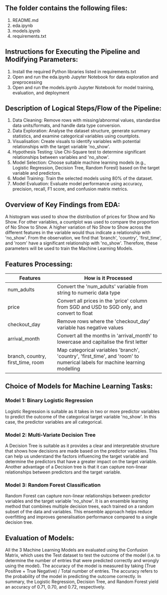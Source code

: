<h2>The folder contains the following files:</h2>

1. README.md
2. eda.ipynb
3. models.ipynb
4. requirements.txt

<h2>Instructions for Executing the Pipeline and Modifying Parameters:</h2>

1. Install the required Python libraries listed in requirements.txt
2. Open and run the eda.ipynb Jupyter Notebook for data exploration and preprocessing
3. Open and run the models.ipynb Jupyter Notebook for model training, evaluation, and deployment

<h2>Description of Logical Steps/Flow of the Pipeline:</h2>

1. Data Cleaning: Remove rows with missing/abnormal values, standardise data units/formats, and handle data type conversion.
2. Data Exploration: Analyse the dataset structure, generate summary statistics, and examine categorical variables using countplots.
3. Visualisation: Create visuals to identify variables with potential relationships with the target variable 'no_show'.
4. Hypothesis Testing: Use Chi-Square test to determine significant relationships between variables and 'no_show'.
5. Model Selection: Choose suitable machine learning models (e.g., Logistic Regression, Decision Tree, Random Forest) based on the target variable and predictors.
6. Model Training: Train the selected models using 80% of the dataset.
7. Model Evaluation: Evaluate model performance using accuracy, precision, recall, F1 score, and confusion matrix metrics.

<h2>Overview of Key Findings from EDA:</h2>

A histogram was used to show the distribution of prices for Show and No Show. For other variables, a countplot was used to compare the proportion of No Show to Show. A higher variation of No Show to Show across the different features in the variable would thus indicate a relationship with 'no_show'. From the observation, we find that 'branch', 'country', 'first_time', and 'room' have a significant relationship with 'no_show'. Therefore, these parameters will be used to train the Machine Learning Models.

<h2>Features Processing:</h2>

| Features                             | How is it Processed                                                                                |
|-----------------------------------------------------|-----------------------------------------------------------------------------------------------|
| num_adults| Convert the 'num_adults' variable from string to numeric data type|
| price| Convert all prices in the 'price' column from SGD and USD to SGD only, and convert to float|
| checkout_day| Remove rows where the 'checkout_day' variable has negative values|
| arrival_month| Convert all the months in 'arrival_month' to lowercase and capitalise the first letter|
|branch, country, first_time, room| Map categorical variables 'branch', 'country', 'first_time', and 'room' to numerical labels for machine learning modelling|

<h2>Choice of Models for Machine Learning Tasks:</h2>

<h3>Model 1: Binary Logistic Regression</h3>

Logistic Regression is suitable as it takes in two or more predictor variables to predict the outcome of the categorical target variable 'no_show'. In this case, the predictor variables are all categorical.

<h3>Model 2: Multi-Variate Decision Tree</h3>

A Decision Tree is suitable as it provides a clear and interpretable structure that shows how decisions are made based on the predictor variables. This can help us understand the factors influencing the target variable and determine the predictors that have a greater impact on the target variable. Another advantage of a Decision tree is that it can capture non-linear relationships between predictors and the target variable.

<h3>Model 3: Random Forest Classification</h3>

Random Forest can capture non-linear relationships between predictor variables and the target variable 'no_show'. It is an ensemble learning method that combines multiple decision trees, each trained on a random subset of the data and variables. This ensemble approach helps reduce overfitting and improves generalisation performance compared to a single decision tree.

<h2>Evaluation of Models:</h2>

All the 3 Machine Learning Models are evaluated using the Confusion Matrix, which uses the Test dataset to test the outcome of the model (i.e. to determine the number of entries that were predicted correctly and wrongly using the model). The accuracy of the model is measured by taking (True Positive + True Negative) / Total number of entries. The accuracy refers to the probability of the model in predicting the outcome correctly. In summary, the Logistic Regression, Decision Tree, and Random Forest yield an accuracy of 0.71, 0.70, and 0.72, respectively.
